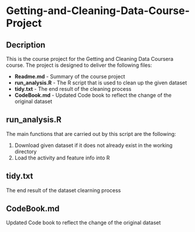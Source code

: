 # Getting-and-Cleaning-Data-Course-Project

## Decription
This is the course project for the Getting and Cleaning Data Coursera course.
The project is designed to deliver the following files:
 *  __Readme.md__ - Summary of the course project
 *  __run_analysis.R__ - The R script that is used to clean up the given dataset
 *  __tidy.txt__ - The end result of the cleaning process 
 *  __CodeBook.md__ - Updated Code book to reflect the change of the original dataset 

## run_analysis.R
The main functions that are carried out by this script are the following:
 1. Download given dataset if it does not already exist in the working directory
 2. Load the activity and feature info into R

## tidy.txt
The end result of the dataset clearning process

## CodeBook.md
Updated Code book to reflect the change of the original dataset 

